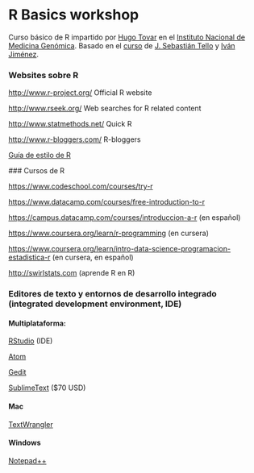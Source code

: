 # R Basics workshop

Curso básico de R impartido por [Hugo Tovar](http://csbig.inmegen.gob.mx/people/hugo_tovar/) en el [Instituto Nacional de Medicina Genómica](http://www.inmegen.gob.mx/).
Basado en el [curso](http://rbasicsworkshop.weebly.com/) de [J. Sebastián Tello](http://www.missouribotanicalgarden.org/plant-science/plant-science/research-staff/article/400/tello-j-sebastian.aspx) y [Iván Jiménez](http://www.missouribotanicalgarden.org/plant-science/plant-science/research-staff/article/396/jimenez-ivan.aspx).

### Websites sobre R

<http://www.r-project.org/> Official R website 

<http://www.rseek.org/> Web searches for R related content 

<http://www.statmethods.net/> Quick R

<http://www.r-bloggers.com/> R-bloggers

[Guía de estilo de R](https://google.github.io/styleguide/Rguide.xml)

### Cursos de R

<https://www.codeschool.com/courses/try-r>

<https://www.datacamp.com/courses/free-introduction-to-r>
 
<https://campus.datacamp.com/courses/introduccion-a-r> (en español)

<https://www.coursera.org/learn/r-programming> (en cursera)

<https://www.coursera.org/learn/intro-data-science-programacion-estadistica-r> (en cursera, en español)

<http://swirlstats.com> (aprende R en R)

### Editores de texto y entornos de desarrollo integrado (integrated development environment, IDE)

#### Multiplataforma:
[RStudio](https://www.rstudio.com/) (IDE)

[Atom](https://atom.io/)

[Gedit](https://wiki.gnome.org/Apps/Gedit)

[SublimeText](https://www.sublimetext.com/) ($70 USD)

#### Mac
[TextWrangler](http://www.barebones.com/products/textwrangler/)

#### Windows
[Notepad++](https://notepad-plus-plus.org/)
